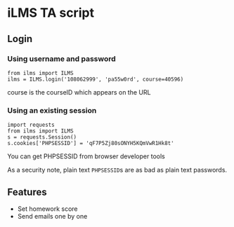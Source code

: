 # iLMS TA script

## Login

### Using username and password

```
from ilms import ILMS
ilms = ILMS.login('108062999', 'pa55w0rd', course=40596)
```

course is the courseID which appears on the URL

### Using an existing session

```
import requests
from ilms import ILMS
s = requests.Session()
s.cookies['PHPSESSID'] = 'qF7P5Zj80sONYH5KQmVwR1Hk8t'
```

You can get PHPSESSID from browser developer tools

As a security note, plain text `PHPSESSID`s are as bad as plain text passwords.

## Features

* Set homework score
* Send emails one by one
